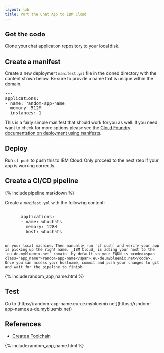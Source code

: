 ```yaml
---
layout: lab
title: Port the Chat App to IBM Cloud
---
```


## Get the code

Clone your chat application repository to your local disk.

## Create a manifest

Create a new deployment `manifest.yml` file in the cloned directory with the content shown below. Be sure to provide a name that is unique within the domain.

<pre>
---
applications:
- name: <span class="app_name">random-app-name</span>
  memory: 512M
  instances: 1
</pre>

This is a fairly simple manifest that should work for you as well. If you need want to check for more options please see the  [Cloud Foundry documentation on deployment using manifests](https://docs.cloudfoundry.org/devguide/deploy-apps/manifest.html).

## Deploy

Run `cf push` to push this to IBM Cloud. Only proceed to the next step if your app is working correctly.

## Create a CI/CD pipeline

{% include pipeline.markdown %}

  Create a `manifest.yml` with the following content:

  <pre>
      ---
      applications:
      - name: <span class="app_name">whochats</span>
        memory: 128M
        host: <span class="app_name">whochats</span>
  </pre>

    on your local machine. Then manually run `cf push` and verify your app is picking up the right name. _IBM Cloud_ is adding your host to the `eu-de.mybluemix.net` domain  by default so your FQDN is <code><span class="app_name">random-app-name</span>.eu-de.mybluemix.net</code>. Once you can access your hostname, commit and push your changes to git and wait for the pipeline to finish.

{% include random_app_name.html %}

## Test

Go to [https://<span class="app_name">random-app-name</span>.eu-de.mybluemix.net](https://<span class="app_name">random-app-name</span>.eu-de.mybluemix.net)

## References

 * [Create a Toolchain](https://console.bluemix.net/docs/toolchains/toolchains_overview.html)

{% include random_app_name.html %}
